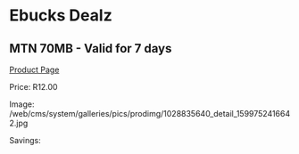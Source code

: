 
# Ebucks Dealz
## MTN 70MB - Valid for 7 days
[Product Page](https://www.ebucks.com/web/shop/productSelected.do?prodId=1028835640&catId=300)

Price: R12.00

Image: /web/cms/system/galleries/pics/prodimg/1028835640_detail_1599752416642.jpg

Savings: 


	